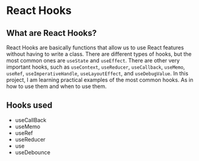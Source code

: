 # React Hooks

## What are React Hooks?

React Hooks are basically functions that allow us to use React features without having to write a class. There are different types of hooks, but the most common ones are `useState` and `useEffect`. There are other very important hooks, such as `useContext`, `useReducer`, `useCallback`, `useMemo`, `useRef`, `useImperativeHandle`, `useLayoutEffect`, and `useDebugValue`. In this project,
I am learning practical examples of the most common hooks. As in how to use them and when to use them.

## Hooks used

- useCallBack
- useMemo
- useRef
- useReducer
- use
- useDebounce
